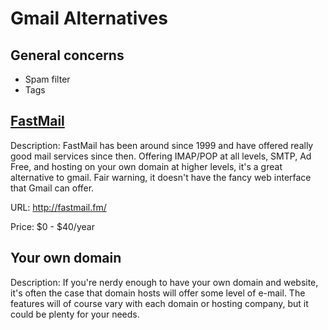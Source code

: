 # Gmail Alternatives

## General concerns

* Spam filter
* Tags

## [FastMail](http://fastmail.fm/)

Description: FastMail has been around since 1999 and have offered really good mail services since then. Offering IMAP/POP at all levels, SMTP, Ad Free, and hosting on your own domain at higher levels, it's a great alternative to gmail. Fair warning, it doesn't have the fancy web interface that Gmail can offer.

URL: http://fastmail.fm/

Price: $0 - $40/year

## Your own domain

Description: If you're nerdy enough to have your own domain and website, it's often the case that domain hosts will offer some level of e-mail. The features will of course vary with each domain or hosting company, but it could be plenty for your needs.